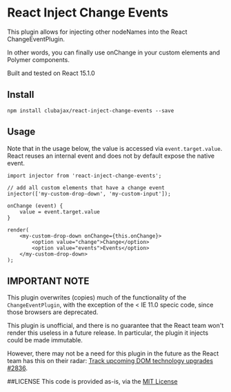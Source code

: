 # React Inject Change Events
This plugin allows for injecting other nodeNames into the React ChangeEventPlugin.

In other words, you can finally use onChange in your custom elements and Polymer components.

Built and tested on React 15.1.0

## Install

    npm install clubajax/react-inject-change-events --save
    
## Usage
   
Note that in the usage below, the value is accessed via `event.target.value`. React reuses an internal event and
does not by default expose the native event. 
    
    import injector from 'react-inject-change-events';
    
    // add all custom elements that have a change event
    injector(['my-custom-drop-down', 'my-custom-input']);

    onChange (event) {
        value = event.target.value
    }
    
    render(
        <my-custom-drop-down onChange={this.onChange}>
            <option value="change">Change</option>
            <option value="events">Events</option>
        </my-custom-drop-down>
    );
    
## IMPORTANT NOTE
This plugin overwrites (copies) much of the functionality of the `ChangeEventPlugin`, with the exception of
the < IE 11.0 specic code, since those browsers are deprecated.

This plugin is unofficial, and there is no guarantee that the React team won't render this useless in a future release.
In particular, the plugin it injects could be made immutable.

However, there may not be a need for this plugin in the future as the React team has this on their radar: 
[Track upcoming DOM technology upgrades #2836](https://github.com/facebook/react/issues/2836).

##LICENSE
This code is provided as-is, via the [MIT License](./LICENSE)
